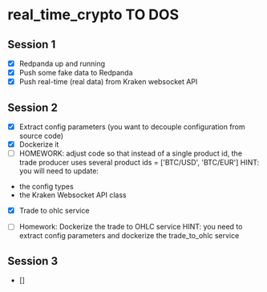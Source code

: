 # real_time_crypto TO DOS

## Session 1
- [X] Redpanda up and running
- [X] Push some fake data to Redpanda
- [X] Push real-time (real data) from Kraken websocket API

## Session 2
- [X] Extract config parameters (you want to decouple configuration from source code)
- [X] Dockerize it
- [ ] HOMEWORK: adjust code so that instead of a single product id, the trade producer uses several product ids = ['BTC/USD', 'BTC/EUR']
HINT: you will need to update:
 - the config types
 - the Kraken Websocket API class

- [X] Trade to ohlc service
- [ ] Homework: Dockerize the trade to OHLC service
HINT: you need to extract config parameters and dockerize the trade_to_ohlc service



## Session 3 
- [] 